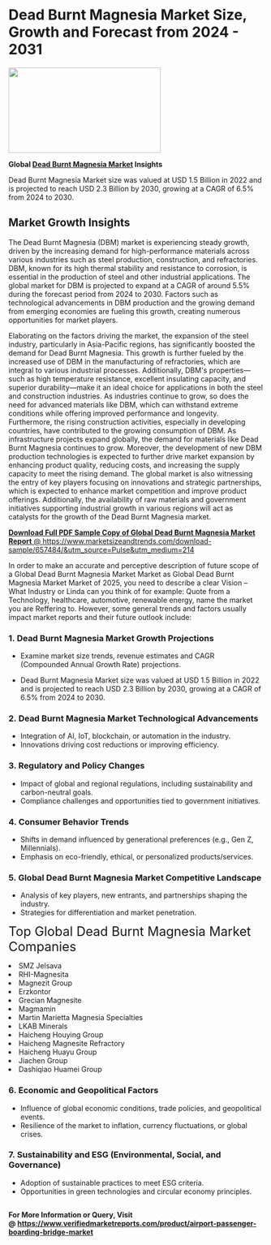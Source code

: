 <H1>Dead Burnt Magnesia Market Size, Growth and Forecast from 2024 - 2031</H1><img class="aligncenter size-medium wp-image-584254" src="https://thirdeyenews.in/wp-content/uploads/2024/09/Global-Market-Research-300x168.jpeg" alt="" width="300" height="168" /><p><strong>Global&nbsp;<a href="https://www.marketsizeandtrends.com/download-sample/657484/&amp;utm_source=Pulse&amp;utm_medium=214">Dead Burnt Magnesia Market</a> Insights</strong></p><p>Dead Burnt Magnesia Market size was valued at USD 1.5 Billion in 2022 and is projected to reach USD 2.3 Billion by 2030, growing at a CAGR of 6.5% from 2024 to 2030.</p><p><h2>Market Growth Insights</h2> <p>The Dead Burnt Magnesia (DBM) market is experiencing steady growth, driven by the increasing demand for high-performance materials across various industries such as steel production, construction, and refractories. DBM, known for its high thermal stability and resistance to corrosion, is essential in the production of steel and other industrial applications. The global market for DBM is projected to expand at a CAGR of around 5.5% during the forecast period from 2024 to 2030. Factors such as technological advancements in DBM production and the growing demand from emerging economies are fueling this growth, creating numerous opportunities for market players.</p> <p><a href="#"></a></p> <p>Elaborating on the factors driving the market, the expansion of the steel industry, particularly in Asia-Pacific regions, has significantly boosted the demand for Dead Burnt Magnesia. This growth is further fueled by the increased use of DBM in the manufacturing of refractories, which are integral to various industrial processes. Additionally, DBM's properties—such as high temperature resistance, excellent insulating capacity, and superior durability—make it an ideal choice for applications in both the steel and construction industries. As industries continue to grow, so does the need for advanced materials like DBM, which can withstand extreme conditions while offering improved performance and longevity. Furthermore, the rising construction activities, especially in developing countries, have contributed to the growing consumption of DBM. As infrastructure projects expand globally, the demand for materials like Dead Burnt Magnesia continues to grow. Moreover, the development of new DBM production technologies is expected to further drive market expansion by enhancing product quality, reducing costs, and increasing the supply capacity to meet the rising demand. The global market is also witnessing the entry of key players focusing on innovations and strategic partnerships, which is expected to enhance market competition and improve product offerings. Additionally, the availability of raw materials and government initiatives supporting industrial growth in various regions will act as catalysts for the growth of the Dead Burnt Magnesia market.</p> <p><a href="#"></p><p><span class=""><strong>Download Full PDF Sample Copy of Global Dead Burnt Magnesia Market Report</strong> @ <a href="https://www.marketsizeandtrends.com/download-sample/657484/&amp;utm_source=Pulse&amp;utm_medium=214" target="_blank">https://www.marketsizeandtrends.com/download-sample/657484/&amp;utm_source=Pulse&amp;utm_medium=214</a></span></p><p>In order to make an accurate and perceptive description of future scope of a Global&nbsp;Dead Burnt Magnesia Market Market as Global&nbsp;Dead Burnt Magnesia Market Market of 2025, you need to describe a clear Vision &ndash; What Industry or Linda can you think of for example: Quote from a Technology, healthcare, automotive, renewable energy, name the market you are Reffering to. However, some general trends and factors usually impact market reports and their future outlook include:</p><h3>1.&nbsp;<strong>Dead Burnt Magnesia Market Growth Projections</strong></h3><ul><li>Examine market size trends, revenue estimates and CAGR (Compounded Annual Growth Rate) projections.</li><li><p>Dead Burnt Magnesia Market size was valued at USD 1.5 Billion in 2022 and is projected to reach USD 2.3 Billion by 2030, growing at a CAGR of 6.5% from 2024 to 2030.</p></li></ul><h3>2.&nbsp;<strong>Dead Burnt Magnesia Market Technological Advancements</strong></h3><ul><li>Integration of AI, IoT, blockchain, or automation in the industry.</li><li>Innovations driving cost reductions or improving efficiency.</li></ul><h3>3.&nbsp;<strong>Regulatory and Policy Changes</strong></h3><ul><li>Impact of global and regional regulations, including sustainability and carbon-neutral goals.</li><li>Compliance challenges and opportunities tied to government initiatives.</li></ul><h3>4.&nbsp;<strong>Consumer Behavior Trends</strong></h3><ul><li>Shifts in demand influenced by generational preferences (e.g., Gen Z, Millennials).</li><li>Emphasis on eco-friendly, ethical, or personalized products/services.</li></ul><h3>5.&nbsp;<strong>Global Dead Burnt Magnesia Market Competitive Landscape</strong></h3><ul><li>Analysis of key players, new entrants, and partnerships shaping the industry.</li><li>Strategies for differentiation and market penetration.</li></ul><p data-pm-slice="1 1 []"><span style="color: inherit; font-family: inherit; font-size: 25px;">Top Global Dead Burnt Magnesia Market Companies</span></p><div class="" data-test-id=""><p><li>SMZ Jelsava</li><li> RHI-Magnesita</li><li> Magnezit Group</li><li> Erzkontor</li><li> Grecian Magnesite</li><li> Magmamin</li><li> Martin Marietta Magnesia Specialties</li><li> LKAB Minerals</li><li> Haicheng Houying Group</li><li> Haicheng Magnesite Refractory</li><li> Haicheng Huayu Group</li><li> Jiachen Group</li><li> Dashiqiao Huamei Group</li></p></div><h3>6.&nbsp;<strong>Economic and Geopolitical Factors</strong></h3><ul><li>Influence of global economic conditions, trade policies, and geopolitical events.</li><li>Resilience of the market to inflation, currency fluctuations, or global crises.</li></ul><h3>7.&nbsp;<strong>Sustainability and ESG (Environmental, Social, and Governance)</strong></h3><ul><li>Adoption of sustainable practices to meet ESG criteria.</li><li>Opportunities in green technologies and circular economy principles.</li></ul><h2><strong style="font-size: 14px;">For More Information or Query, Visit @&nbsp;</strong><a style="background-color: #ffffff; font-size: 14px;" href="https://www.marketsizeandtrends.com/report/dead-burnt-magnesia-market/" target="_blank">https://www.verifiedmarketreports.com/product/airport-passenger-boarding-bridge-market</a></h2>
